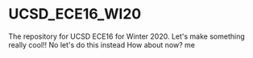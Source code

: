 # UCSD_ECE16_WI20
The repository for UCSD ECE16 for Winter 2020.
Let's make something really cool!!
No let's do this instead
How about now?
me
